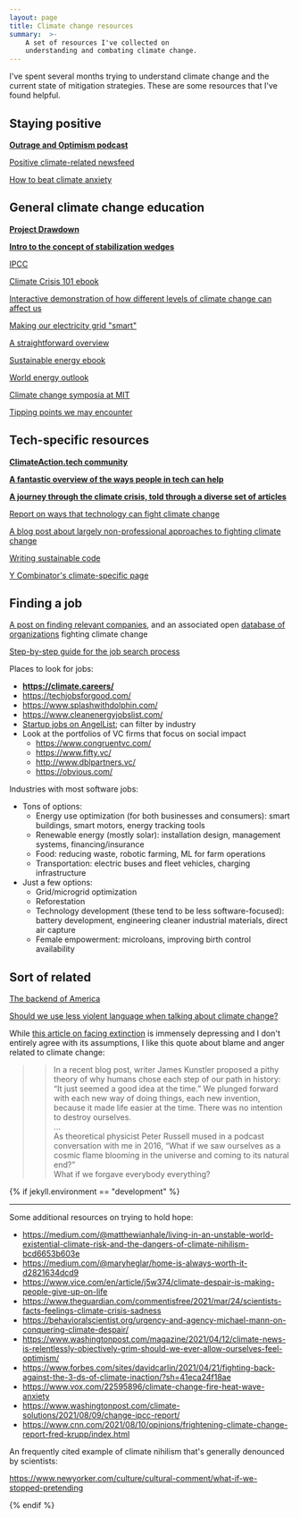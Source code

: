 ```yaml
---
layout: page
title: Climate change resources
summary:  >-
    A set of resources I've collected on 
    understanding and combating climate change.
---
```


I've spent several months trying to understand climate change and the current state of mitigation strategies. These are some resources that I've found helpful.

## Staying positive

**[Outrage and Optimism podcast](http://globaloptimism.com/podcast/)**

[Positive climate-related newsfeed](http://brightyellow.co/hope)

[How to beat climate anxiety](https://www.bbc.com/future/article/20191010-how-to-beat-anxiety-about-climate-change-and-eco-awareness)

## General climate change education

**[Project Drawdown](https://www.drawdown.org/solutions-summary-by-rank)**

**[Intro to the concept of stabilization wedges](https://cmi.princeton.edu/wedges/intro)**

[IPCC](https://www.ipcc.ch/)

[Climate Crisis 101 ebook](https://www.climaterealityproject.org/climate-change-basics)

[Interactive demonstration of how different levels of climate change can affect us](https://interactive.carbonbrief.org/impacts-climate-change-one-point-five-degrees-two-degrees/)

[Making our electricity grid "smart"](https://www.smartgrid.gov/the_smart_grid/smart_grid.html)

[A straightforward overview](https://www.tmrow.com/climatechange)

[Sustainable energy ebook](https://www.withouthotair.com/)

[World energy outlook](https://www.iea.org/weo2019/)

[Climate change symposia at MIT](https://climate.mit.edu/symposia)

[Tipping points we may encounter](https://www.carbonbrief.org/explainer-nine-tipping-points-that-could-be-triggered-by-climate-change)


## Tech-specific resources

**[ClimateAction.tech community](https://climateaction.tech/#join)**

**[A fantastic overview of the ways people in tech can help](http://worrydream.com/ClimateChange/)**

**[A journey through the climate crisis, told through a diverse set of articles](https://www.notion.so/Near-tools-dc5421a5f4d84c40b846cf51a04bcd04)**

[Report on ways that technology can fight climate change](https://www.goodtechlab.io/reports)

[A blog post about largely non-professional approaches to fighting climate change](https://codewithoutrules.com/2019/09/10/software-developers-climage-change/)

[Writing sustainable code](https://bdtechtalks.com/2018/10/18/reduce-energy-consumption-with-right-code/amp/)

[Y Combinator's climate-specific page](http://carbon.ycombinator.com/>)

## Finding a job

[A post on finding relevant companies](https://medium.com/@leventov/how-to-find-a-job-in-a-tech-company-helping-to-combat-climate-change-practical-guide-e212e262a32), and an associated open [database of organizations](https://climatescape.org/) fighting climate change

[Step-by-step guide for the job search process](https://voice.ch.ckl.st/how-i-am-fighting-climate-change-as-a-software-developer/amp/)

Places to look for jobs:
* **<https://climate.careers/>**
* <https://techjobsforgood.com/>
* <https://www.splashwithdolphin.com/>
* <https://www.cleanenergyjobslist.com/>
* [Startup jobs on AngelList](https://angel.co/jobs); can filter by industry
* Look at the portfolios of VC firms that focus on social impact
    * <https://www.congruentvc.com/>
    * <https://www.fifty.vc/>
    * <http://www.dblpartners.vc/>
    * <https://obvious.com/>

Industries with most software jobs:
* Tons of options:
    * Energy use optimization (for both businesses and consumers): smart buildings, smart motors, energy tracking tools
    * Renewable energy (mostly solar): installation design, management systems, financing/insurance
    * Food: reducing waste, robotic farming, ML for farm operations
    * Transportation: electric buses and fleet vehicles, charging infrastructure
* Just a few options:
    * Grid/microgrid optimization
    * Reforestation
    * Technology development (these tend to be less software-focused): battery development, engineering cleaner industrial materials, direct air capture
    * Female empowerment: microloans, improving birth control availability

## Sort of related

[The backend of America](https://aeon.co/essays/america-still-has-a-heartland-it-s-just-an-artificial-one)

[Should we use less violent language when talking about climate change?](https://grist.org/climate/the-war-on-climate-the-climate-fight-are-we-approaching-the-problem-all-wrong/)

While [this article on facing extinction](https://www.catherineingram.com/facingextinction/) is immensely depressing and I don't entirely agree with its assumptions, I like this quote about blame and anger related to climate change:
>> In a recent blog post, writer James Kunstler proposed a pithy theory of why humans chose each step of our path in history: “It just seemed a good idea at the time.”  We plunged forward with each new way of doing things, each new invention, because it made life easier at the time.  There was no intention to destroy ourselves.\
...\
As theoretical physicist Peter Russell mused in a podcast conversation with me in 2016, “What if we saw ourselves as a cosmic flame blooming in the universe and coming to its natural end?”\
What if we forgave everybody everything?


{% if jekyll.environment == "development" %}

---

Some additional resources on trying to hold hope:

* https://medium.com/@matthewianhale/living-in-an-unstable-world-existential-climate-risk-and-the-dangers-of-climate-nihilism-bcd6653b603e
* https://medium.com/@maryheglar/home-is-always-worth-it-d2821634dcd9
* https://www.vice.com/en/article/j5w374/climate-despair-is-making-people-give-up-on-life
* https://www.theguardian.com/commentisfree/2021/mar/24/scientists-facts-feelings-climate-crisis-sadness
* https://behavioralscientist.org/urgency-and-agency-michael-mann-on-conquering-climate-despair/
* https://www.washingtonpost.com/magazine/2021/04/12/climate-news-is-relentlessly-objectively-grim-should-we-ever-allow-ourselves-feel-optimism/
* https://www.forbes.com/sites/davidcarlin/2021/04/21/fighting-back-against-the-3-ds-of-climate-inaction/?sh=41eca24f18ae
* https://www.vox.com/22595896/climate-change-fire-heat-wave-anxiety
* https://www.washingtonpost.com/climate-solutions/2021/08/09/change-ipcc-report/
* https://www.cnn.com/2021/08/10/opinions/frightening-climate-change-report-fred-krupp/index.html

An frequently cited example of climate nihilism that's generally denounced by scientists:

https://www.newyorker.com/culture/cultural-comment/what-if-we-stopped-pretending

{% endif %}
